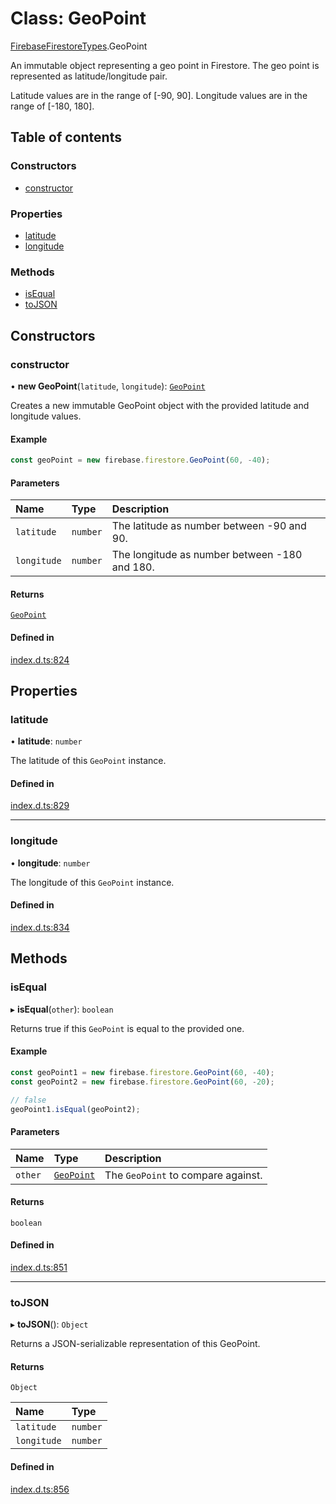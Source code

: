 # Class: GeoPoint

[FirebaseFirestoreTypes](/reference/firestore/modules/FirebaseFirestoreTypes.md).GeoPoint

An immutable object representing a geo point in Firestore. The geo point is represented as latitude/longitude pair.

Latitude values are in the range of [-90, 90]. Longitude values are in the range of [-180, 180].

## Table of contents

### Constructors

- [constructor](/reference/firestore/classes/FirebaseFirestoreTypes.GeoPoint.md#constructor)

### Properties

- [latitude](/reference/firestore/classes/FirebaseFirestoreTypes.GeoPoint.md#latitude)
- [longitude](/reference/firestore/classes/FirebaseFirestoreTypes.GeoPoint.md#longitude)

### Methods

- [isEqual](/reference/firestore/classes/FirebaseFirestoreTypes.GeoPoint.md#isequal)
- [toJSON](/reference/firestore/classes/FirebaseFirestoreTypes.GeoPoint.md#tojson)

## Constructors

### constructor

• **new GeoPoint**(`latitude`, `longitude`): [`GeoPoint`](/reference/firestore/classes/FirebaseFirestoreTypes.GeoPoint.md)

Creates a new immutable GeoPoint object with the provided latitude and longitude values.

#### Example

```js
const geoPoint = new firebase.firestore.GeoPoint(60, -40);
```

#### Parameters

| Name | Type | Description |
| :------ | :------ | :------ |
| `latitude` | `number` | The latitude as number between -90 and 90. |
| `longitude` | `number` | The longitude as number between -180 and 180. |

#### Returns

[`GeoPoint`](/reference/firestore/classes/FirebaseFirestoreTypes.GeoPoint.md)

#### Defined in

[index.d.ts:824](https://github.com/invertase/react-native-firebase/blob/9f3f84763/packages/firestore/lib/index.d.ts#L824)

## Properties

### latitude

• **latitude**: `number`

The latitude of this `GeoPoint` instance.

#### Defined in

[index.d.ts:829](https://github.com/invertase/react-native-firebase/blob/9f3f84763/packages/firestore/lib/index.d.ts#L829)

___

### longitude

• **longitude**: `number`

The longitude of this `GeoPoint` instance.

#### Defined in

[index.d.ts:834](https://github.com/invertase/react-native-firebase/blob/9f3f84763/packages/firestore/lib/index.d.ts#L834)

## Methods

### isEqual

▸ **isEqual**(`other`): `boolean`

Returns true if this `GeoPoint` is equal to the provided one.

#### Example

```js
const geoPoint1 = new firebase.firestore.GeoPoint(60, -40);
const geoPoint2 = new firebase.firestore.GeoPoint(60, -20);

// false
geoPoint1.isEqual(geoPoint2);
```

#### Parameters

| Name | Type | Description |
| :------ | :------ | :------ |
| `other` | [`GeoPoint`](/reference/firestore/classes/FirebaseFirestoreTypes.GeoPoint.md) | The `GeoPoint` to compare against. |

#### Returns

`boolean`

#### Defined in

[index.d.ts:851](https://github.com/invertase/react-native-firebase/blob/9f3f84763/packages/firestore/lib/index.d.ts#L851)

___

### toJSON

▸ **toJSON**(): `Object`

Returns a JSON-serializable representation of this GeoPoint.

#### Returns

`Object`

| Name | Type |
| :------ | :------ |
| `latitude` | `number` |
| `longitude` | `number` |

#### Defined in

[index.d.ts:856](https://github.com/invertase/react-native-firebase/blob/9f3f84763/packages/firestore/lib/index.d.ts#L856)
